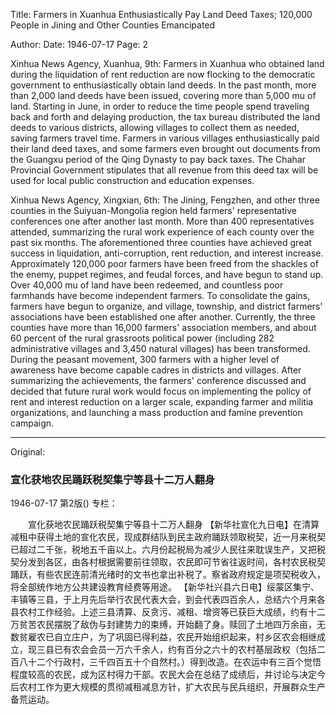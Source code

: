 Title: Farmers in Xuanhua Enthusiastically Pay Land Deed Taxes; 120,000 People in Jining and Other Counties Emancipated

Author:
Date: 1946-07-17
Page: 2

Xinhua News Agency, Xuanhua, 9th: Farmers in Xuanhua who obtained land during the liquidation of rent reduction are now flocking to the democratic government to enthusiastically obtain land deeds. In the past month, more than 2,000 land deeds have been issued, covering more than 5,000 mu of land. Starting in June, in order to reduce the time people spend traveling back and forth and delaying production, the tax bureau distributed the land deeds to various districts, allowing villages to collect them as needed, saving farmers travel time. Farmers in various villages enthusiastically paid their land deed taxes, and some farmers even brought out documents from the Guangxu period of the Qing Dynasty to pay back taxes. The Chahar Provincial Government stipulates that all revenue from this deed tax will be used for local public construction and education expenses.

Xinhua News Agency, Xingxian, 6th: The Jining, Fengzhen, and other three counties in the Suiyuan-Mongolia region held farmers' representative conferences one after another last month. More than 400 representatives attended, summarizing the rural work experience of each county over the past six months. The aforementioned three counties have achieved great success in liquidation, anti-corruption, rent reduction, and interest increase. Approximately 120,000 poor farmers have been freed from the shackles of the enemy, puppet regimes, and feudal forces, and have begun to stand up. Over 40,000 mu of land have been redeemed, and countless poor farmhands have become independent farmers. To consolidate the gains, farmers have begun to organize, and village, township, and district farmers' associations have been established one after another. Currently, the three counties have more than 16,000 farmers' association members, and about 60 percent of the rural grassroots political power (including 282 administrative villages and 3,450 natural villages) has been transformed. During the peasant movement, 300 farmers with a higher level of awareness have become capable cadres in districts and villages. After summarizing the achievements, the farmers' conference discussed and decided that future rural work would focus on implementing the policy of rent and interest reduction on a larger scale, expanding farmer and militia organizations, and launching a mass production and famine prevention campaign.



<hr /> 

Original: 


### 宣化获地农民踊跃税契集宁等县十二万人翻身

1946-07-17
第2版()
专栏：

　　宣化获地农民踊跃税契集宁等县十二万人翻身
    【新华社宣化九日电】在清算减租中获得土地的宣化农民，现成群结队到民主政府踊跃领取税契，近一月来税契已超过二千张，税地五千亩以上。六月份起税局为减少人民往来耽误生产，又把税契分发到各区，由各村根据需要前往领取，农民即可节省往返时间，各村农民税契踊跃，有些农民连前清光绪时的文书也拿出补税了。察省政府规定是项契税收入，将全部统作地方公共建设教育经费等用途。
    【新华社兴县六日电】绥蒙区集宁、丰镇等三县，于上月先后举行农民代表大会，到会代表四百余人，总结六个月来各县农村工作经验。上述三县清算、反贪污、减租、增资等已获巨大成绩，约有十二万贫苦农民摆脱了敌伪与封建势力的束缚，开始翻了身。赎回了土地四万余亩，无数贫雇农已自立庄户，为了巩固已得利益，农民开始组织起来，村乡区农会相继成立，现三县已有农会会员一万六千余人，约有百分之六十的农村基层政权（包括二百八十二个行政村，三千四百五十个自然村。）得到改造。在农运中有三百个觉悟程度较高的农民，成为区村得力干部。农民大会在总结了成绩后，并讨论与决定今后农村工作为更大规模的贯彻减租减息方针，扩大农民与民兵组织，开展群众生产备荒运动。
